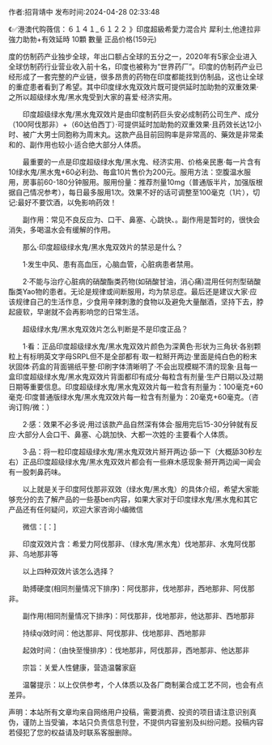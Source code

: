 <p>作者:招背靖中 发布时间:2024-04-28 02:33:48</p>
<p>《✅港澳代购薇信：６１４１_６１２２ 》印度超級希愛力混合片 犀利士,他達拉非 強力助勃+有效延時 10顆 數量 正品价格(159元) </p>
									<p>度的仿制药产业独步全球，年出口额占全球的五分之一，2020年有5家企业进入全球仿制药行业营业收入前十名，印度也被称为“世界药厂”。印度的仿制药产业已经形成了一套完整的产业链，很多昂贵的药物在印度都能找到仿制品，这也让全球的重症患者看到了希望。其中印度绿水鬼双效片既可提供延时加助勃的双重效果·之所以超级绿水鬼/黑水鬼受到大家的喜爱·经济实用。</p><p></p><p>　　印度超级绿水鬼/黑水鬼双效片是由印度制药巨头安必成制药公司生产、成分（100阿伐那非）+（60达伯西丁）·可提供延时加助勃的双重效果·且药效长达12小时、被广大男士同胞称为周末丸。这款产品目前回购率是非常高的、藥效是非常柔和的、副作用也较小·适合绝大部分人体质。</p><p>　　最重要的一点是印度超级绿水鬼/黑水鬼、经济实用、价格亲民惠·每一片含有10绿水鬼/黑水鬼+60必利劲、毎盒10片售价为200元。服用方法：空腹温水服用，房事前60-180分钟服用。服用份量：推荐剂量10mg（普通版半片，加强版根据自己情况参考），每日最多服用1次。效果不好的话可调整至100毫克（1片），切记:最好不要饮酒，以免影响药效！</p><p>　　副作用：常见不良反应为、口干、鼻塞、心跳快、。副作用是暂时的，很快会消失，多喝温水会有缓解的作用。</p><p>　　那么·印度超级绿水鬼/黑水鬼双效片的禁忌是什么？</p><p>　　1·发生中风、患有高血压，心脑血管，心脏病患者禁用。</p><p>　　2·不能与治疗心脏病的硝酸酯类药物(如硝酸甘油，消心痛)混用任何剂型硝酸酯类Yao物的患者。无论是规律或间断服用，均为禁忌症。最后还是建议大家·应该规律自己的生活作息，少食用辛辣刺激的食物以及避免大量酗酒，坚持下去，脖起疲软，早谢就不会再影响您的日常生活。</p><p>　　超级绿水鬼/黑水鬼双效片怎么判断是不是印度正品？</p><p>　　1·看：正品印度超级绿水鬼/黑水鬼双效片颜色为深黄色·形状为三角状·各别颗粒上有标明英文字母SRPL但不是全部都有·取一粒掰开两边·里面是纯白色的粉末状固体·药盒的背面锡纸平整·印刷字体清晰明了·不会出现模糊不清的现象·且每一盒印度超级绿水鬼/黑水鬼双效片背面都印有成分·每粒含有剂量·生产日期以及过期日期等重要信息。印度超级绿水鬼/黑水鬼双效片每一粒含有剂量为：100毫克+60毫克·印度普通版绿水鬼/黑水鬼双效片每一粒含有剂量为：20毫克+60毫克。（咨询订购/微：）</p><p>　　2·感：效果不必多说·用过该款产品自然深有体会·服用完后15-30分钟就有反应·大部分人会口干、鼻塞、心跳加快、大都一次姓的·主要看个人体质。</p><p>　　3·品：将一粒印度超级绿水鬼/黑水鬼双效片掰开两边·舔一下（大概舔30秒左右）正品印度超级绿水鬼/黑水鬼双效片都会有一些麻木感现象·掰开两边闻一闻会有一股刺鼻药味。</p><p>　　以上就是关于印度阿伐那非双效（绿水鬼/黑水鬼）的具体介绍，希望大家能够充分的去了解产品的一些基ben内容，如果大家对于印度绿水鬼/黑水鬼和其它产品还有任何疑问，欢迎大家咨询小编微信</p><p>　　微信：[：]</p><p>　　印度双效片含：希爱力阿伐那非、（绿水鬼/黑水鬼）伐地那非、水鬼阿伐那非、乌地那非等</p><p>　　以上四种双效片该怎么选择？</p><p>　　助搏硬度(相同剂量情况下排序)：阿伐那非，伐地那非，西地那非、阿伐那非。</p><p>　　副作用(相同剂量情况下排序)：阿伐那非，伐地那非，他达那非、西地那非</p><p>　　持续qi效时间：他达那非、阿伐那非、伐地那非、西地那非</p><p>　　起效时间：（由快至慢排序）：伐地那非，阿伐那非，西地那非、他达那非</p><p>　　宗旨：关爱人性健康，营造温馨家庭</p><p>　　温馨提示：以上仅供参考，个人体质以及各厂商制薬合成工艺不同，也会有点差异。</p>				声明：本站所有文章均来自网络用户投稿，需要消费、投资的项目请注意识别真伪，谨防上当受骗，本站只负责信息刊登，不提供内容鉴别及纠纷问题。投稿内容若侵犯了您的权益请及时联系客服删除。				
